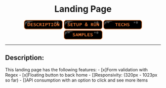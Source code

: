 <h1 align="center">Landing Page</h1>

<div align="center"><a href="#description"><img src="imgs/readme-description.png" width="125px" height="30px"></a> <a href="#setuprun"><img src="imgs/readme-setuprun.png" width="125px" height="30px"></a> <a href="#techs"><img src="imgs/readme-techs.png" width="125px" height="30px"></a> <a href="#samples"><img src="imgs/readme-samples1.png" width="125px" height="30px"></a></div><hr>


<h2>Description:</h2>
This landing page has the following features:
 - [x]Form validation with Regex
 - [x]Floating button to back home
 - []Responsivity: (320px - 1023px so far)
 - []API consumption with an option to click and see more items

